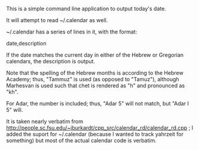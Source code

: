 This is a simple command line application to output today's date.

It will attempt to read ~/.calendar as well. 

~/.calendar has a series of lines in it, with the format:

   date,description

If the date matches the current day in either of the Hebrew or Gregorian 
calendars, the description is output.

Note that the spelling of the Hebrew months is according to the Hebrew Academy;
thus, "Tammuz" is used (as opposed to "Tamuz"), although Marhesvan is used
such that chet is rendered as "h" and pronounced as "kh".

For Adar, the number is included; thus, "Adar 5" will not match, but "Adar I 5" 
will.

It is taken nearly verbatim from
http://people.sc.fsu.edu/~jburkardt/cpp_src/calendar_rd/calendar_rd.cpp ;
I added the suport for ~/.calendar (because I wanted to track 
yahrzeit for something) but most of the actual calendar code is verbatim.
 